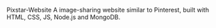 Pixstar-Website
A image-sharing website similar to Pinterest, built with HTML, CSS, JS, Node.js and MongoDB.
